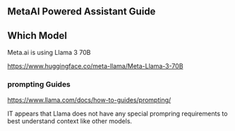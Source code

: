 ## MetaAI Powered Assistant Guide

## Which Model

Meta.ai is using Llama 3 70B

https://www.huggingface.co/meta-llama/Meta-Llama-3-70B

### prompting Guides

https://www.llama.com/docs/how-to-guides/prompting/

IT appears that Llama does not have any special prompring requirements to best understand context like other models.